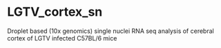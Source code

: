 # LGTV_cortex_sn
Droplet based (10x genomics) single nuclei RNA seq analysis of cerebral cortex of LGTV infected C57BL/6 mice
